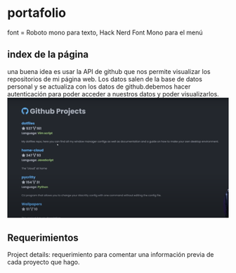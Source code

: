 # portafolio

font = Roboto mono para texto, Hack Nerd Font Mono para el menú

## index de la página

una buena idea es usar la API de github que nos permite visualizar los repositorios de mi página web.
Los datos salen de la base de datos personal y se actualiza con los datos de github.debemos hacer autenticación para poder acceder a nuestros datos y poder visualizarlos.
![github-projects](src/img/markdown/github-projects.png)

## Requerimientos

Project details: requerimiento para comentar una información previa de cada proyecto que hago.
